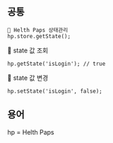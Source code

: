 ## 공통
```
📌 Helth Paps 상태관리
hp.store.getState();
```

📌 state 값 조회
```
hp.getState('isLogin'); // true
```

📌 state 값 변경
```
hp.setState('isLogin', false); 
```
## 용어
hp = Helth Paps

